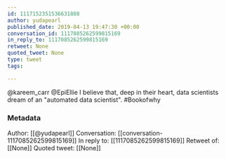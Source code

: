 ```yaml
---
id: 1117152351536631808
author: yudapearl
published_date: 2019-04-13 19:47:30 +00:00
conversation_id: 1117085262599815169
in_reply_to: 1117085262599815169
retweet: None
quoted_tweet: None
type: tweet
tags:

---
```


@kareem_carr @EpiEllie I believe that, deep in their heart, data scientists dream of an "automated data scientist". #Bookofwhy

### Metadata

Author: [[@yudapearl]]
Conversation: [[conversation-1117085262599815169]]
In reply to: [[1117085262599815169]]
Retweet of: [[None]]
Quoted tweet: [[None]]
